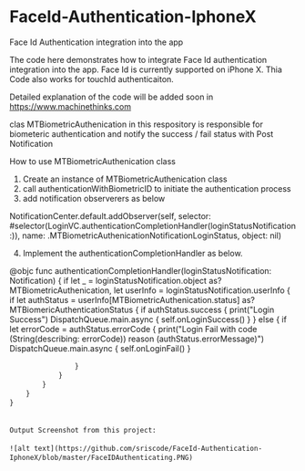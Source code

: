 # FaceId-Authentication-IphoneX
Face Id Authentication integration into the app

The code here demonstrates how to integrate Face Id authentication integration into the app. Face Id is currently supported on iPhone X.
Thia Code also works for touchId authenticaiton.

Detailed explanation of the code will be added soon in https://www.machinethinks.com

clas MTBiometricAuthenication in this respository is responsible for biometeric authentication and notify the success / fail status with 
Post Notification

How to use MTBiometricAuthenication class
1) Create an instance of MTBiometricAuthenication class
2) call authenticationWithBiometricID to initiate the authentication process
3) add notification observerers as below

  NotificationCenter.default.addObserver(self, selector: #selector(LoginVC.authenticationCompletionHandler(loginStatusNotification:)),
    name: .MTBiometricAuthenicationNotificationLoginStatus, object: nil)
  
4) Implement the authenticationCompletionHandler as below.

 @objc func authenticationCompletionHandler(loginStatusNotification: Notification) {
        if let _ = loginStatusNotification.object as? MTBiometricAuthenication, let userInfo = loginStatusNotification.userInfo {
            if let authStatus = userInfo[MTBiometricAuthenication.status] as? MTBiomericAuthenticationStatus {
                if authStatus.success {
                    print("Login Success")
                    DispatchQueue.main.async {
                        self.onLoginSuccess()
                    }
                } else {
                    if let errorCode = authStatus.errorCode {
                        print("Login Fail with code \(String(describing: errorCode)) reason \(authStatus.errorMessage)")
                        DispatchQueue.main.async {
                            self.onLoginFail()
                            }
                    
                    }
                }
            }
        }
    }
    
    
    Output Screenshot from this project:
    
    ![alt text](https://github.com/sriscode/FaceId-Authentication-IphoneX/blob/master/FaceIDAuthenticating.PNG)
    
